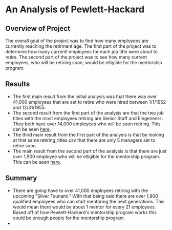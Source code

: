 # An Analysis of Pewlett-Hackard

## Overview of Project
The overall goal of the project was to find how many employees are currently reaching the retirment age. The first part of the project was to determine how many currentl employees for each job title were about to retire. The second part of the project was to see how many current employees, who will be retiring soon, would be elligible for the mentorship progrsm. 

## Results
- The first main result from the initial analysis was that there was over 41,000 employees that are set to retire who were hired between 1/1/1952 and 12/31/1955.
- The second result from the first part of the analysis are that the two job titles with the most employees retiring are Senior Staff and Eingeneers. They both have over 14,000 employees who will be soon retiring. This can be seen [here](https://github.com/jmerenstein/Pewlett-Hackard_Analysis/blob/main/Data/retiring_titles.csv).  
- The third main result from the first part of the analysis is that by looking at that same retiring_titles.csv that there are only 5 managers set to retire soon.
- The main result from the second part of the analysis is that there are just over 1,900 employee who will be elligible for the mentorship program. This can be seen [here](https://github.com/jmerenstein/Pewlett-Hackard_Analysis/blob/main/Data/mentorship_eligibilty.csv). 


## Summary
- There are going have to over 41,000 employees retiring with the upcoming "Silver Tsunami." With that being said there are over 1,900 qualified employees who can start mentoring the next generations. This would mean there would be about 1 mentor for every 21 employees. Based off of how Pewlett-Hackard's mentorship program works this could be enough people for the mentorship program. 
- 
